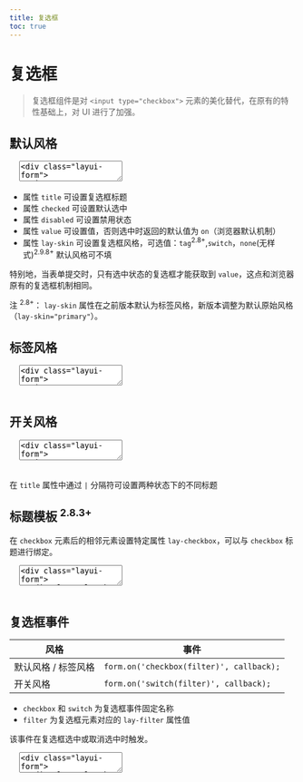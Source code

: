 ```yaml
---
title: 复选框
toc: true
---
```

 
# 复选框

> 复选框组件是对 `<input type="checkbox">` 元素的美化替代，在原有的特性基础上，对 UI 进行了加强。


<h2 id="default" lay-toc="{}">默认风格</h2>

<pre class="layui-code" lay-options="{preview: true, layout: ['preview', 'code'], tools: ['full'], done: function(obj){
  obj.render();
}}">
  <textarea>
<div class="layui-form">
  <input type="checkbox" name="AAA" title="默认">
  <input type="checkbox" name="BBB" lay-text="选中" checked> 
  <input type="checkbox" name="CCC" title="禁用" disabled> 
  <input type="checkbox" name="DDD" title="半选" id="ID-checkbox-ind"> 
</div>

<!-- import layui -->
<script>
layui.use(function(){
  var form = layui.form;
  var $ = layui.$;

  // 初始设置半选
  $('#ID-checkbox-ind').prop('indeterminate', true); // 半选属性只能动态设置
  form.render('checkbox');
});
</script>
  </textarea>
</pre>

- 属性 `title` 可设置复选框标题
- 属性 `checked` 可设置默认选中
- 属性 `disabled` 可设置禁用状态
- 属性 `value` 可设置值，否则选中时返回的默认值为 `on`（浏览器默认机制）
- 属性 `lay-skin` 可设置复选框风格，可选值：`tag`<sup>2.8+</sup>,`switch`，`none`(无样式)<sup>2.9.8+</sup> 默认风格可不填

特别地，当表单提交时，只有选中状态的复选框才能获取到 `value`，这点和浏览器原有的复选框机制相同。 

注 <sup>2.8+</sup>： `lay-skin` 属性在之前版本默认为标签风格，新版本调整为默认原始风格（`lay-skin="primary"`）。

<h2 id="tag" lay-toc="{}">标签风格</h2>

<pre class="layui-code" lay-options="{preview: true, layout: ['preview', 'code'], tools: ['full'], done: function(obj){
  obj.render();
}}">
  <textarea>
<div class="layui-form">
  <input type="checkbox" name="AAA" title="默认" lay-skin="tag">
  <input type="checkbox" name="BBB" title="选中" lay-skin="tag" checked> 
  <input type="checkbox" name="CCC" title="禁用" lay-skin="tag" disabled>
</div>

<!-- import layui -->
  </textarea>
</pre>


<h2 id="switch" lay-toc="{}">开关风格</h2>

<pre class="layui-code" lay-options="{preview: true, layout: ['preview', 'code'], tools: ['full'], done: function(obj){
  obj.render();
}}">
  <textarea>
<div class="layui-form">
  <input type="checkbox" name="AAA" lay-skin="switch">
  <br>
  <input type="checkbox" name="BBB" title="ON|OFF" lay-skin="switch" checked> 
  <br>
  <input type="checkbox" name="CCC" title="开启|关闭" lay-skin="switch">
  <br>
  <input type="checkbox" name="DDD" lay-skin="switch" disabled>
</div>

<!-- import layui -->
  </textarea>
</pre>

在 `title` 属性中通过 `|` 分隔符可设置两种状态下的不同标题


<h2 id="title" lay-toc="{hot: true}">标题模板 <sup>2.8.3+</sup></h2>

在 `checkbox` 元素后的相邻元素设置特定属性 `lay-checkbox`，可以与 `checkbox` 标题进行绑定。

<pre class="layui-code" lay-options="{preview: true, layout: ['preview', 'code'], tools: ['full'], done: function(obj){
  obj.render();
}}">
  <textarea>
<div class="layui-form">
  <div class="layui-form-item">
    <input type="checkbox" name="AAA" value="0">
    <div lay-checkbox>
      自定义<a href="#target-url"><ins>标题模板</ins></a>
    </div>
  </div>
  <div class="layui-form-item">
    <input type="checkbox" name="BBB" value="1" lay-skin="tag">
    <div lay-checkbox>
      <i class="layui-icon layui-icon-heart" style="position: relative; top: 1px; line-height: normal;"></i> 标题模板
    </div>
  </div>
  <div class="layui-form-item">
    <input type="checkbox" name="CCC" value="2" lay-skin="switch">
    <div lay-checkbox>
      <i class="layui-icon layui-icon-moon"></i> | 
      <i class="layui-icon layui-icon-light"></i>
    </div>
  </div>
</div>

<!-- import layui -->
  </textarea>
</pre>


<h2 id="on" lay-toc="{hot: true}">复选框事件</h2>

| 风格 | 事件 |
| --- | --- |
| 默认风格 / 标签风格 | `form.on('checkbox(filter)', callback);` |
| 开关风格 | `form.on('switch(filter)', callback);` |

- `checkbox` 和 `switch` 为复选框事件固定名称
- `filter` 为复选框元素对应的 `lay-filter` 属性值

该事件在复选框选中或取消选中时触发。

<pre class="layui-code" lay-options="{preview: true, layout: ['code', 'preview'], tools: ['full'], done: function(obj){
  obj.render();
}}">
  <textarea>
<div class="layui-form">
  <div class="layui-form-item">
    <input type="checkbox" name="agreement" value="1" title="是否同意" lay-filter="demo-checkbox-filter">
  </div>
  <div class="layui-form-item">
    <button class="layui-btn" lay-submit lay-filter="demo-checkbox-submit">确认</button>
  </div>
</div>

<!-- import layui --> 
<script>
layui.use(function(){
  var form = layui.form;
  var layer = layui.layer;

  // checkbox 事件
  form.on('checkbox(demo-checkbox-filter)', function(data){
    var elem = data.elem; // 获得 checkbox 原始 DOM 对象
    var checked = elem.checked; // 获得 checkbox 选中状态
    var value = elem.value; // 获得 checkbox 值
    var othis = data.othis; // 获得 checkbox 元素被替换后的 jQuery 对象
    
    layer.msg('checked 状态: '+ elem.checked);
  });

  // 通过表单提交事件，演示 checkbox 不同状态下的字段结果
  form.on('submit(demo-checkbox-submit)', function(data){
    var field = data.field; // 获取表单字段值
    // 显示填写结果，仅作演示用
    layer.alert(JSON.stringify(field), {
      title: '当前填写的字段值'
    });
    // 此处可执行 Ajax 等操作
    // …
    return false; // 阻止默认 form 跳转
  });
});
</script>
  </textarea>
</pre>